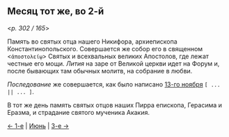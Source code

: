 
## Месяц тот же, во 2-й  

<*p. 302 / 165*>

Память во святых отца нашего Никифора, архиепископа Константинопольского. 
Совершается же собор его в священном <`ἀποστολείῳ`> Святых и всехвальных великих Апостолов, 
где лежат честные его мощи. *Лития* на заре от Великой церкви идет на Форум и, после бывающих там 
обычных молитв, на собрание в любви. 

*Последование* же совершается, как было написано [13-го ноября](../11_november/11_13_GE.ru.md) 
`[ ... || ... ]`.

В тот же день память святых отцов наших Пирра епископа, Герасима и Еразма, 
и страдание святого мученика Акакия. 

[← 1-е](06_01_GE.ru.md) | [Июнь](README.md#2-й) | [3-е →](06_03_GE.ru.md)
